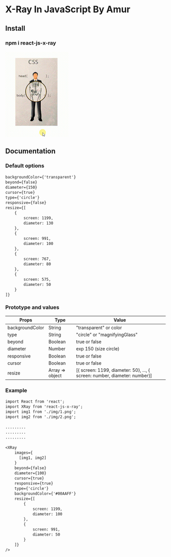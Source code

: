 # X-Ray In JavaScript By Amur

## Install

### npm i react-js-x-ray

<img src="../gif/x-ray.gif" />

## Documentation

### Default options

    backgroundColor={'transparent'}
    beyond={false}
    diameter={150}
    cursor={true}
    type={'circle'}
    responsive={false}
    resize={[
        {
            screen: 1199,
            diameter: 130
        },
        {
            screen: 991,
            diameter: 100
        },
        {
            screen: 767,
            diameter: 80
        },
        {
            screen: 575,
            diameter: 50
        }
    ]}

### Prototype and values

| Props            | Type             | Value                                                                     |
| ---------------- | ---------------- | ------------------------------------------------------------------------- |
| backgroundColor  | String           | "transparent" or color                                                    |
| type             | String           | "circle"  or "magnifyingGlass"                                            |
| beyond           | Boolean          | true  or false                                                            |
| diameter         | Number           | exp 150 (size circle)                                                     |
| responsive       | Boolean          | true  or false                                                            |
| cursor           | Boolean          | true  or false                                                            |
| resize           | Array => object  | [{ screen: 1199, diameter: 50}, ..., { screen: number, diameter: number}] |

### Example

    import React from 'react';
    import XRay from 'react-js-x-ray';
    import img1 from './img/1.png';
    import img2 from './img/2.png';

    .........
    .........
    .........

    <XRay
        images={
          [img1, img2]
        }
        beyond={false}
        diameter={100}
        cursor={true}
        responsive={true}
        type={'circle'}
        backgroundColor={'#00AAFF'}
        resize={[
            {
                screen: 1199,
                diameter: 100
            },
            {
                screen: 991,
                diameter: 50
            }
        ]}
    />